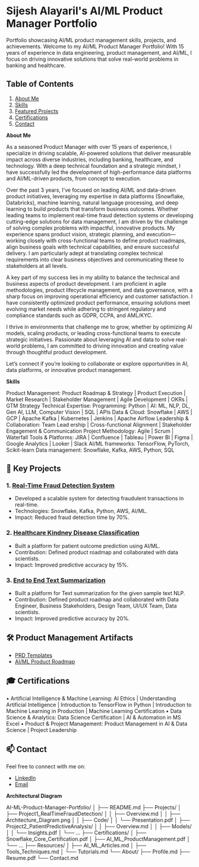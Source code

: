
# Sijesh Alayaril's AI/ML Product Manager Portfolio
Portfolio showcasing AI/ML product management skills, projects, and achievements.
Welcome to my AI/ML Product Manager Portfolio! With 15 years of experience in data engineering, product management, and AI/ML, I focus on driving innovative solutions that solve real-world problems in banking and healthcare.

## Table of Contents
1. [About Me](#about-me)
2. [Skills](#skills)
3. [Featured Projects](#featured-projects)
4. [Certifications](#certifications)
5. [Contact](#contact)

**About Me**

As a seasoned Product Manager with over 15 years of experience, I specialize in driving scalable, AI-powered solutions that deliver measurable impact across diverse industries, including banking, healthcare, and technology. With a deep technical foundation and a strategic mindset, I have successfully led the development of high-performance data platforms and AI/ML-driven products, from concept to execution.

Over the past 3 years, I’ve focused on leading AI/ML and data-driven product initiatives, leveraging my expertise in data platforms (Snowflake, Databricks), machine learning, natural language processing, and deep learning to build products that transform business outcomes. Whether leading teams to implement real-time fraud detection systems or developing cutting-edge solutions for data management, I am driven by the challenge of solving complex problems with impactful, innovative products. My experience spans product vision, strategic planning, and execution—working closely with cross-functional teams to define product roadmaps, align business goals with technical capabilities, and ensure successful delivery. I am particularly adept at translating complex technical requirements into clear business objectives and communicating these to stakeholders at all levels.

A key part of my success lies in my ability to balance the technical and business aspects of product development. I am proficient in agile methodologies, product lifecycle management, and data governance, with a sharp focus on improving operational efficiency and customer satisfaction. I have consistently optimized product performance, ensuring solutions meet evolving market needs while adhering to stringent regulatory and compliance standards such as GDPR, CCPA, and AML/KYC.

I thrive in environments that challenge me to grow, whether by optimizing AI models, scaling products, or leading cross-functional teams to execute strategic initiatives. Passionate about leveraging AI and data to solve real-world problems, I am committed to driving innovation and creating value through thoughtful product development.

Let’s connect if you’re looking to collaborate or explore opportunities in AI, data platforms, or innovative product management.

**Skills**

Product Management:	Product Roadmap & Strategy | Product Execution | Market Research | Stakeholder Management | Agile Development | OKRs | GTM Strategy
Technical Expertise:		Programming: Python | AI: ML, NLP, DL, Gen AI, LLM, Computer Vision | SQL | APIs
Data & Cloud: Snowflake | AWS | GCP | Apache Kafka | Kubernetes | Jenkins | Apache Airflow
Leadership & Collaboration:	Team Lead
ership | Cross-functional Alignment | Stakeholder Engagement & Communication
Project Methodology:		Agile | Scrum | Waterfall
Tools & Platforms:		JIRA | Confluence | Tableau | Power BI | Figma | Google Analytics | Looker | Slack
AI/ML frameworks: TensorFlow, PyTorch, Scikit-learn
Data management: Snowflake, Kafka, AWS, Python, SQL

## 🔗 Key Projects
### 1. [Real-Time Fraud Detection System](./Projects/Real-Time-Fraud-Detection/README.md)
- Developed a scalable system for detecting fraudulent transactions in real-time.
- Technologies: Snowflake, Kafka, Python, AWS, AI/ML.
- Impact: Reduced fraud detection time by 70%.

### 2. [Healthcare Kindney Disease Classification](./Projects/Healthcare-Predictive-Analytics/README.md)
- Built a platform for patient outcome prediction using AI/ML.
- Contribution: Defined product roadmap and collaborated with data scientists.
- Impact: Improved predictive accuracy by 15%.

### 3. [End to End Text Summarization](./Projects/Healthcare-Predictive-Analytics/README.md)
- Built a platform for Text summarization for the given sample text NLP.
- Contribution: Defined product roadmap and collaborated with Data Engineer, Business Stakeholders, Design Team, UI/UX Team, Data scientists.
- Impact: Improved predictive accuracy by 20%.

## 🛠️ Product Management Artifacts
- [PRD Templates](./Product-Artifacts/PRD_Template.md)
- [AI/ML Product Roadmap](./Product-Artifacts/Roadmaps/ai_ml_product_roadmap.png)

## 🎓 Certifications
•	Artificial Intelligence & Machine Learning: AI Ethics | Understanding Artificial Intelligence | Introduction to TensorFlow in Python | Introduction to      Machine Learning in Production | Machine Learning Certification
•	Data Science & Analytics: Data Science Certification | AI & Automation in MS Excel 
•	Product & Project Management: Product Management in AI & Data Science | Project Leadership

## 📫 Contact
Feel free to connect with me on:
- [LinkedIn](https://linkedin.com/in/sijeshalayaril)
- [Email](mailto:sijesh.as@gmail.com)

**Architectural Diagram**

AI-ML-Product-Manager-Portfolio/
│
├── README.md
├── Projects/
│   ├── Project1_RealTimeFraudDetection/
│   │   ├── Overview.md
│   │   ├── Architecture_Diagram.png
│   │   ├── Code/
│   │   └── Presentation.pdf
│   ├── Project2_PatientPredictiveAnalysis/
│   │   ├── Overview.md
│   │   ├── Models/
│   │   └── Insights.pdf
│   └── ...
├── Certifications/
│   ├── Snowflake_Core_Certification.pdf
│   ├── AI_ML_ProductManagement.pdf
│   └── ...
├── Resources/
│   ├── AI_ML_Articles.md
│   ├── Tools_Techniques.md
│   └── Tutorials.md
└── About/
    ├── Profile.md
    ├── Resume.pdf
    └── Contact.md





